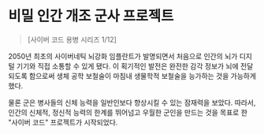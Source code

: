 # 비밀 인간 개조 군사 프로젝트
> [사이버 코드 용병 시리즈 1/12]

2050년 최초의 사이버네틱 뇌강화 임플란트가 발명되면서 처음으로 인간의 뇌가 디지털 기기와 직접 소통할 수 있게 됐다. 이 획기적인 발전은 완전한 
감각 정보가 뇌에 전달되도록 함으로써 생체 공학 보철술이 마침내 생물학적 보철술을 능가하는 것을 가능하게 했다.

물론 군은 병사들의 신체 능력을 일반인보다 향상시킬 수 있는 잠재력을 보았다. 따라서, 인간의 신체적, 정신적 능력의 한계를 뛰어넘고 우월한 
군인을 만드는 것을 목표로 한 "사이버 코드" 프로젝트가 시작되었다.
